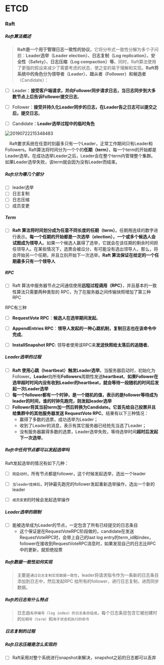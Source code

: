 # ETCD

### Raft

##### **Raft算法概述**

>  **Raft是一个用于管理日志一致性的协议**。它将分布式一致性分解为多个子问题：**Leader选举（Leader election）、日志复制（Log replication）、安全性（Safety）、日志压缩（Log compaction）等**。同时，Raft算法使用了更强的假设来减少了需要考虑的状态，使之变的易于理解和实现。**Raft将系统中的角色分为领导者（Leader）、跟从者（Follower）和候选者**（Candidate）：

- [ ] Leader：**接受客户端请求，并向Follower同步请求日志，当日志同步到大多数节点上后告诉Follower提交日志**。

- [ ] Follower：**接受并持久化Leader同步的日志，在Leader告之日志可以提交之后，提交日志**。
- [ ] Candidate：**Leader选举过程中的临时角色**



![20190722215348483](D:\图\学习\20190722215348483.jpg)

 Raft要求系统在任意时刻最多只有一个Leader，正常工作期间只有Leader和Followers。Raft算法将时间分为一个个的**任期（term）**，每一个term的开始都是Leader选举。在成功选举Leader之后，Leader会在整个term内管理整个集群。如果Leader选举失败，该term就会因为没有Leader而结束。




##### **Raft分为哪几个部分**

- [ ] leader选举
- [ ] 日志复制
- [ ] 日志压缩
- [ ] 成员变更

##### **Term**

- [ ] **Raft 算法将时间划分成为任意不同长度的任期（term）**。任期用连续的数字进行表示。**每一个任期的开始都是一次选举（election），一个或多个候选人会试图成为领导人**。如果一个候选人赢得了选举，它就会在该任期的剩余时间担任领导人。在某些情况下，选票会被瓜分，有可能没有选出领导人，那么，将会开始另一个任期，并且立刻开始下一次选举。**Raft 算法保证在给定的一个任期最多只有一个领导人**

##### **RPC**

- [ ] Raft 算法中服务器节点之间通信使用**远程过程调用（RPC）**，并且基本的一致性算法只需要两种类型的 RPC，为了在服务器之间传输快照增加了第三种 RPC

RPC有三种

- [ ] **RequestVote RPC**：**候选人在选举期间发起**。
- [ ] **AppendEntries RPC**：**领导人发起的一种心跳机制，复制日志也在该命令中完成**。
- [ ] **InstallSnapshot RPC**: 领导者使用该RPC来**发送快照给太落后的追随者**。



##### **Leader选举的过程**

- [ ] **Raft 使用心跳（heartbeat）触发Leader选举**。当服务器启动时，初始化为Follower。**Leader**向所有**Followers**周期性发送**heartbeat**。**如果Follower在选举超时时间内没有收到Leader的heartbeat，就会等待一段随机的时间后发起一次Leader选举**
- [ ] **每一个follower都有一个时钟，是一个随机的值，表示的是follower等待成为leader的时间，谁的时钟先跑完，则发起leader选举**
- [ ] **Follower将其当前term加一然后转换为Candidate。它首先给自己投票并且给集群中的其他服务器发送 RequestVote RPC**。结果有以下三种情况：
  * 赢得了多数的选票，成功选举为Leader；
  * 收到了Leader的消息，表示有其它服务器已经抢先当选了Leader；
  * 没有服务器赢得多数的选票，Leader选举失败，等待选举时间**超时后发起下一次选举**。



##### **Raft中任何节点都可以发起选举吗**

Raft发起选举的情况有如下几种：

- [ ] `刚启动时`，所有节点都是follower，这个时候发起选举，选出一个leader
- [ ] `当leader挂掉后`，时钟最先跑完的follower发起重新选举操作，选出一个新的leader
- [ ] `成员变更`的时候会发起选举操作



##### **Leader选举的限制**

- [ ] 能被选举成为Leader的节点，一定包含了所有已经提交的日志条目
  * 这个保证是在RequestVoteRPC阶段做的，candidate在发送RequestVoteRPC时，会带上自己的last log entry的term_id和index，follower在接收到RequestVoteRPC消息时，如果发现自己的日志比RPC中的更新，就拒绝投票

##### Raft数据一致性如何实现

>  主要是`通过日志复制实现数据一致性`，leader将请求指令作为一条新的日志条目添加到日志中，然后发起RPC 给所有的follower，进行日志复制，进而同步数据。

##### Raft的日志有什么特点

> 日志由`有序编号（log index）的日志条目组成`，每个日志条目包含它被创建时的`任期号（term）`和`用于状态机执行的命令`

##### 日志复制的过程

##### Raft日志压缩是怎么实现的

- [ ] Raft采用对整个系统进行snapshot来解决，snapshot之前的日志都可以丢弃

